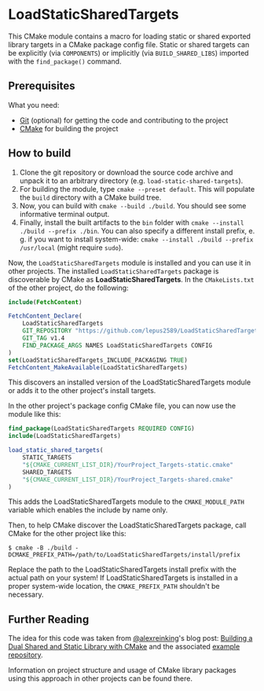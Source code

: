 # LoadStaticSharedTargets #

This CMake module contains a macro for loading static or shared exported library
targets in a CMake package config file. Static or shared targets can be
explicitly (via `COMPONENTS`) or implicitly (via `BUILD_SHARED_LIBS`) imported
with the `find_package()` command.

## Prerequisites ##

What you need:

- [Git](https://git-scm.com/) (optional) for getting the code and contributing
  to the project
- [CMake](https://cmake.org/) for building the project

## How to build ##

1. Clone the git repository or download the source code archive and unpack it to
   an arbitrary directory (e.g. `load-static-shared-targets`).
2. For building the module, type `cmake --preset default`. This will populate the
   `build` directory with a CMake build tree.
3. Now, you can build with `cmake --build ./build`. You should see some
   informative terminal output.
4. Finally, install the built artifacts to the `bin` folder with `cmake
   --install ./build --prefix ./bin`. You can also specify a different install
   prefix, e. g. if you want to install system-wide: `cmake --install ./build
   --prefix /usr/local` (might require `sudo`).

Now, the `LoadStaticSharedTargets` module is installed and you can use it in
other projects. The installed `LoadStaticSharedTargets` package is discoverable
by CMake as __LoadStaticSharedTargets__. In the `CMakeLists.txt` of the other
project, do the following:

```cmake
include(FetchContent)

FetchContent_Declare(
    LoadStaticSharedTargets
    GIT_REPOSITORY "https://github.com/lepus2589/LoadStaticSharedTargets.git"
    GIT_TAG v1.4
    FIND_PACKAGE_ARGS NAMES LoadStaticSharedTargets CONFIG
)
set(LoadStaticSharedTargets_INCLUDE_PACKAGING TRUE)
FetchContent_MakeAvailable(LoadStaticSharedTargets)
```

This discovers an installed version of the LoadStaticSharedTargets module or
adds it to the other project's install targets.

In the other project's package config CMake file, you can now use the module like this:

```cmake
find_package(LoadStaticSharedTargets REQUIRED CONFIG)
include(LoadStaticSharedTargets)

load_static_shared_targets(
    STATIC_TARGETS
    "${CMAKE_CURRENT_LIST_DIR}/YourProject_Targets-static.cmake"
    SHARED_TARGETS
    "${CMAKE_CURRENT_LIST_DIR}/YourProject_Targets-shared.cmake"
)
```

This adds the LoadStaticSharedTargets module to the `CMAKE_MODULE_PATH` variable
which enables the include by name only.

Then, to help CMake discover the LoadStaticSharedTargets package, call CMake for
the other project like this:

```shell
$ cmake -B ./build -DCMAKE_PREFIX_PATH=/path/to/LoadStaticSharedTargets/install/prefix
```

Replace the path to the LoadStaticSharedTargets install prefix with the actual
path on your system! If LoadStaticSharedTargets is installed in a proper
system-wide location, the `CMAKE_PREFIX_PATH` shouldn't be necessary.

## Further Reading ##

The idea for this code was taken from
[@alexreinking](https://github.com/alexreinking)'s blog post:
[Building a Dual Shared and Static Library with CMake](https://alexreinking.com/blog/building-a-dual-shared-and-static-library-with-cmake.html)
and the associated
[example repository](https://github.com/alexreinking/SharedStaticStarter).

Information on project structure and usage of CMake library packages using this
approach in other projects can be found there.
